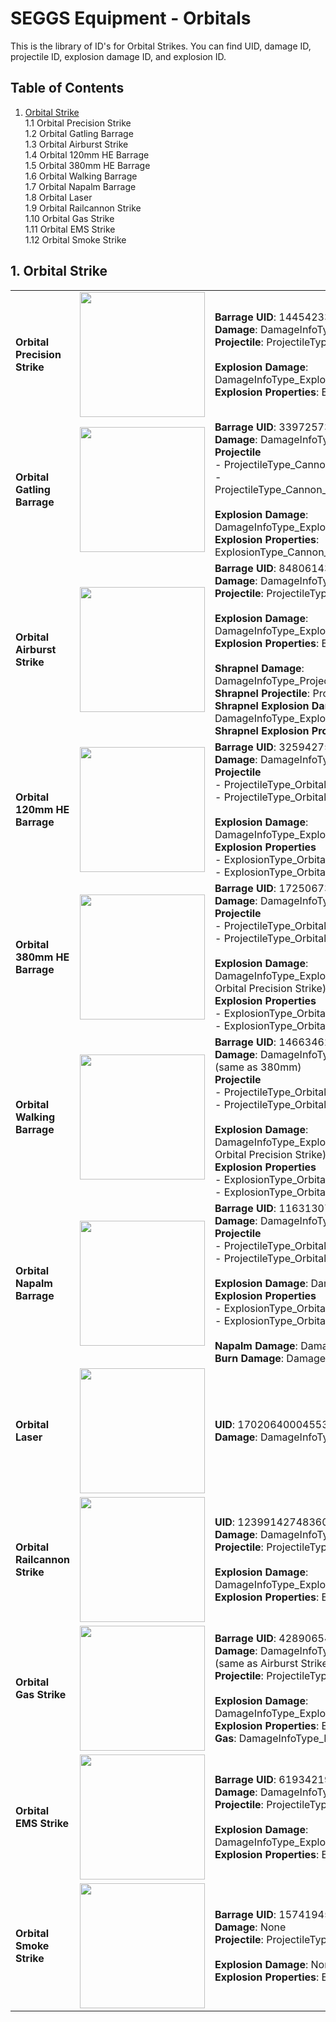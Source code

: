 # SEGGS Equipment - Orbitals 
This is the library of ID's for Orbital Strikes. 
You can find UID, damage ID, projectile ID, explosion damage ID, and explosion ID. 

## Table of Contents
1. [Orbital Strike](#1-orbital-strike)  
  1.1 Orbital Precision Strike  
  1.2 Orbital Gatling Barrage  
  1.3 Orbital Airburst Strike  
  1.4 Orbital 120mm HE Barrage  
  1.5 Orbital 380mm HE Barrage  
  1.6 Orbital Walking Barrage  
  1.7 Orbital Napalm Barrage  
  1.8 Orbital Laser  
  1.9 Orbital Railcannon Strike  
  1.10 Orbital Gas Strike  
  1.11 Orbital EMS Strike  
  1.12 Orbital Smoke Strike  


## 1. Orbital Strike

|   |   |   |
-- | -- | :-
**Orbital Precision Strike** | <img src="https://helldivers.wiki.gg/images/2/2a/Orbital_Precision_Strike_Stratagem_Icon.png?561f51" width="200"> | **Barrage UID**: 14454233564159978284<br/>**Damage**: DamageInfoType_Projectile_Orbital_Cannon_380MM_HE<br/>**Projectile**: ProjectileType_Orbital_Precision_Strike<br/><br/>**Explosion Damage**: DamageInfoType_Explosion_Projectile_OrbitalBarrage<br/>**Explosion Properties**: ExplosionType_PrecisionStrike
**Orbital Gatling Barrage** | <img src="https://helldivers.wiki.gg/images/f/f6/Orbital_Gatling_Barrage_Stratagem_Icon.png?17a44b" width="200"> | **Barrage UID**: 3397257356679758881<br/>**Damage**: DamageInfoType_Projectile_Cannon_Eagle_23mm<br/>**Projectile**<br/>- ProjectileType_Cannon_Eagle_23mm_gatling_barrage<br/>- ProjectileType_Cannon_Eagle_23mm_gatling_barrage_no_explosion<br/><br/>**Explosion Damage**: DamageInfoType_Explosion_Projectile_Cannon_Eagle_23mm<br/>**Explosion Properties**: ExplosionType_Cannon_23mm_gatling_barrage_silent
**Orbital Airburst Strike** | <img src="https://helldivers.wiki.gg/images/2/28/Orbital_Airburst_Strike_Stratagem_Icon.png?d48d6a" width="200"> | **Barrage UID**: 8480614394778878677<br/>**Damage**: DamageInfoType_Projectile_Orbital_Cannon_110mm<br/>**Projectile**: ProjectileType_Orbital_Cannon_110mm<br/><br/>**Explosion Damage**: DamageInfoType_Explosion_Projectile_OrbitalShot<br/>**Explosion Properties**: ExplosionType_OrbitalShot<br/><br/>**Shrapnel Damage**: DamageInfoType_Projectile_Shrapnel_High_Velocity<br/>**Shrapnel Projectile**: ProjectileType_Shrapnel_Heavy<br/>**Shrapnel Explosion Damage**: DamageInfoType_Explosion_Projectile_OrbitalShot<br/>**Shrapnel Explosion Properties**: ExplosionType_HeavyShrapnel
**Orbital 120mm HE Barrage** | <img src="https://helldivers.wiki.gg/images/4/40/Orbital_120mm_HE_Barrage_Stratagem_Icon.png?e120a8" width="200"> | **Barrage UID**: 3259427501513118129<br/>**Damage**: DamageInfoType_Projectile_Orbital_Cannon_120mm_HE<br/>**Projectile**<br/>- ProjectileType_Orbital_Cannon_120mm_HE<br/>- ProjectileType_Orbital_Cannon_120mm_HE_Cheap<br/><br/>**Explosion Damage**: DamageInfoType_Explosion_Projectile_OrbitalStrike<br/>**Explosion Properties**<br/>- ExplosionType_OrbitalStrike<br/>- ExplosionType_OrbitalStrike_Cheap
**Orbital 380mm HE Barrage** | <img src="https://helldivers.wiki.gg/images/1/12/Orbital_380mm_HE_Barrage_Stratagem_Icon.png?7ed57e" width="200"> | **Barrage UID**: 17250673437555536342<br/>**Damage**: DamageInfoType_Projectile_Orbital_Cannon_380MM_HE<br/>**Projectile**<br/>- ProjectileType_Orbital_Cannon_380mm_HE<br/>- ProjectileType_Orbital_Cannon_380mm_HE_Cheap<br/><br/>**Explosion Damage**: DamageInfoType_Explosion_Projectile_OrbitalBarrage (same as Orbital Precision Strike)<br/>**Explosion Properties**<br/>- ExplosionType_OrbitalBarrage<br/>- ExplosionType_OrbitalBarrage_Cheap
**Orbital Walking Barrage** | <img src="https://helldivers.wiki.gg/images/5/53/Orbital_Walking_Barrage_Stratagem_Icon.png?c596dd" width="200"> | **Barrage UID**: 14663462306863854060<br/>**Damage**: DamageInfoType_Projectile_Orbital_Cannon_380MM_HE (same as 380mm)<br/>**Projectile**<br/>- ProjectileType_Orbital_Cannon_380mm_HE<br/>- ProjectileType_Orbital_Cannon_380mm_HE_Cheap<br/><br/>**Explosion Damage**: DamageInfoType_Explosion_Projectile_OrbitalBarrage (same as Orbital Precision Strike)<br/>**Explosion Properties**<br/>- ExplosionType_OrbitalBarrage<br/>- ExplosionType_OrbitalBarrage_Cheap
**Orbital Napalm Barrage** | <img src="https://helldivers.wiki.gg/images/9/97/Orbital_Napalm_Barrage_Stratagem_Icon.png?e6fc05" width="200"> | **Barrage UID**: 11631307996670093680<br/>**Damage**: DamageInfoType_Projectile_Orbital_Napalm<br/>**Projectile**<br/>- ProjectileType_Orbital_Cannon_Napalm<br/>- ProjectileType_Orbital_Cannon_Napalm_Cheap<br/><br/>**Explosion Damage**: DamageInfoType_Explosion_Orbital_Napalm<br/>**Explosion Properties**<br/>- ExplosionType_Orbital_Napalm<br/>- ExplosionType_Orbital_Napalm_Cheap<br/><br/>**Napalm Damage**: DamageInfoType_DPS_BurningHeavy<br/>**Burn Damage**: DamageInfoType_DPS_Fire
**Orbital Laser** | <img src="https://helldivers.wiki.gg/images/d/d8/Orbital_Laser_Stratagem_Icon.png?4dbbd2" width="200"> | **UID**: 17020640004553544635<br/>**Damage**: DamageInfoType_DPS_BeamHuge
**Orbital Railcannon Strike** | <img src="https://helldivers.wiki.gg/images/6/6f/Orbital_Railcannon_Strike_Stratagem_Icon.png?e99667" width="200"> | **UID**: 12399142748360190921<br/>**Damage**: DamageInfoType_Projectile_Orbital_Railcannon<br/>**Projectile**: ProjectileType_Orbital_Railcannon<br/><br/>**Explosion Damage**: DamageInfoType_Explosion_Projectile_Railcannon<br/>**Explosion Properties**: ExplosionType_Railcannon_Impact
**Orbital Gas Strike** | <img src="https://helldivers.wiki.gg/images/c/cd/Orbital_Gas_Strike_Stratagem_Icon.png?5d9ba4" width="200"> | **Barrage UID**: 428906543397164902<br/>**Damage**: DamageInfoType_Projectile_Orbital_Cannon_110mm (same as Airburst Strike)<br/>**Projectile**: ProjectileType_Orbital_Gas<br/><br/>**Explosion Damage**: DamageInfoType_Explosion_Projectile_OrbitalGas<br/>**Explosion Properties**: ExplosionType_OrbitalGas<br/>**Gas**: DamageInfoType_DPS_Gas
**Orbital EMS Strike** | <img src="https://helldivers.wiki.gg/images/1/16/Orbital_EMS_Strike_Stratagem_Icon.png?77534f" width="200"> | **Barrage UID**: 6193421986545774326<br/>**Damage**: DamageInfoType_Projectile_Orbital_Stunround<br/>**Projectile**: ProjectileType_Orbital_Stunround<br/><br/>**Explosion Damage**: DamageInfoType_Explosion_Projectile_OrbitalStun<br/>**Explosion Properties**: ExplosionType_OrbitalStun
**Orbital Smoke Strike** | <img src="https://helldivers.wiki.gg/images/b/bc/Orbital_Smoke_Strike_Stratagem_Icon.png?a063f8" width="200"> | **Barrage UID**: 15741945895218221769<br/>**Damage**: None<br/>**Projectile**: ProjectileType_Orbital_Smoke<br/><br/>**Explosion Damage**: None<br/>**Explosion Properties**: ExplosionType_AirStrikeSmoke
